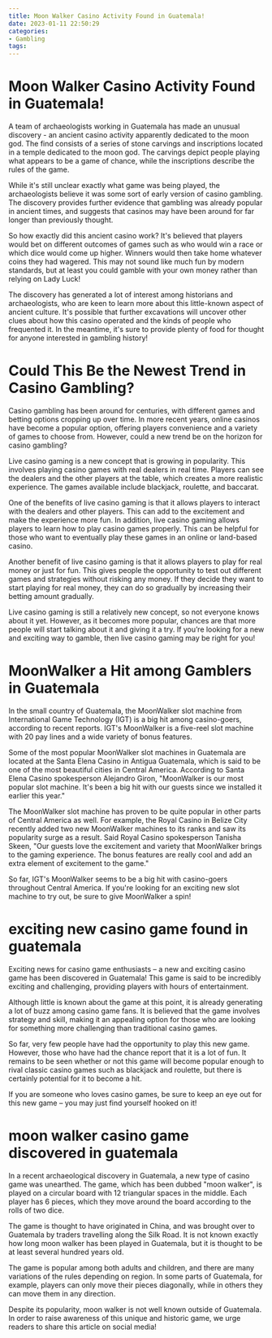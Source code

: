 ```yaml
---
title: Moon Walker Casino Activity Found in Guatemala!
date: 2023-01-11 22:50:29
categories:
- Gambling
tags:
---
```



#  Moon Walker Casino Activity Found in Guatemala!

A team of archaeologists working in Guatemala has made an unusual discovery - an ancient casino activity apparently dedicated to the moon god. The find consists of a series of stone carvings and inscriptions located in a temple dedicated to the moon god. The carvings depict people playing what appears to be a game of chance, while the inscriptions describe the rules of the game.

While it's still unclear exactly what game was being played, the archaeologists believe it was some sort of early version of casino gambling. The discovery provides further evidence that gambling was already popular in ancient times, and suggests that casinos may have been around for far longer than previously thought.

So how exactly did this ancient casino work? It's believed that players would bet on different outcomes of games such as who would win a race or which dice would come up higher. Winners would then take home whatever coins they had wagered. This may not sound like much fun by modern standards, but at least you could gamble with your own money rather than relying on Lady Luck!

The discovery has generated a lot of interest among historians and archaeologists, who are keen to learn more about this little-known aspect of ancient culture. It's possible that further excavations will uncover other clues about how this casino operated and the kinds of people who frequented it. In the meantime, it's sure to provide plenty of food for thought for anyone interested in gambling history!

#  Could This Be the Newest Trend in Casino Gambling?

Casino gambling has been around for centuries, with different games and betting options cropping up over time. In more recent years, online casinos have become a popular option, offering players convenience and a variety of games to choose from. However, could a new trend be on the horizon for casino gambling?

Live casino gaming is a new concept that is growing in popularity. This involves playing casino games with real dealers in real time. Players can see the dealers and the other players at the table, which creates a more realistic experience. The games available include blackjack, roulette, and baccarat.

One of the benefits of live casino gaming is that it allows players to interact with the dealers and other players. This can add to the excitement and make the experience more fun. In addition, live casino gaming allows players to learn how to play casino games properly. This can be helpful for those who want to eventually play these games in an online or land-based casino.

Another benefit of live casino gaming is that it allows players to play for real money or just for fun. This gives people the opportunity to test out different games and strategies without risking any money. If they decide they want to start playing for real money, they can do so gradually by increasing their betting amount gradually.

Live casino gaming is still a relatively new concept, so not everyone knows about it yet. However, as it becomes more popular, chances are that more people will start talking about it and giving it a try. If you’re looking for a new and exciting way to gamble, then live casino gaming may be right for you!

#  MoonWalker a Hit among Gamblers in Guatemala

In the small country of Guatemala, the MoonWalker slot machine from International Game Technology (IGT) is a big hit among casino-goers, according to recent reports. IGT's MoonWalker is a five-reel slot machine with 20 pay lines and a wide variety of bonus features.

Some of the most popular MoonWalker slot machines in Guatemala are located at the Santa Elena Casino in Antigua Guatemala, which is said to be one of the most beautiful cities in Central America. According to Santa Elena Casino spokesperson Alejandro Giron, "MoonWalker is our most popular slot machine. It's been a big hit with our guests since we installed it earlier this year."

The MoonWalker slot machine has proven to be quite popular in other parts of Central America as well. For example, the Royal Casino in Belize City recently added two new MoonWalker machines to its ranks and saw its popularity surge as a result. Said Royal Casino spokesperson Tanisha Skeen, "Our guests love the excitement and variety that MoonWalker brings to the gaming experience. The bonus features are really cool and add an extra element of excitement to the game."

So far, IGT's MoonWalker seems to be a big hit with casino-goers throughout Central America. If you're looking for an exciting new slot machine to try out, be sure to give MoonWalker a spin!

#  exciting new casino game found in guatemala

Exciting news for casino game enthusiasts – a new and exciting casino game has been discovered in Guatemala! This game is said to be incredibly exciting and challenging, providing players with hours of entertainment.

Although little is known about the game at this point, it is already generating a lot of buzz among casino game fans. It is believed that the game involves strategy and skill, making it an appealing option for those who are looking for something more challenging than traditional casino games.

So far, very few people have had the opportunity to play this new game. However, those who have had the chance report that it is a lot of fun. It remains to be seen whether or not this game will become popular enough to rival classic casino games such as blackjack and roulette, but there is certainly potential for it to become a hit.

If you are someone who loves casino games, be sure to keep an eye out for this new game – you may just find yourself hooked on it!

#  moon walker casino game discovered in guatemala

In a recent archaeological discovery in Guatemala, a new type of casino game was unearthed. The game, which has been dubbed "moon walker", is played on a circular board with 12 triangular spaces in the middle. Each player has 6 pieces, which they move around the board according to the rolls of two dice.

The game is thought to have originated in China, and was brought over to Guatemala by traders travelling along the Silk Road. It is not known exactly how long moon walker has been played in Guatemala, but it is thought to be at least several hundred years old.

The game is popular among both adults and children, and there are many variations of the rules depending on region. In some parts of Guatemala, for example, players can only move their pieces diagonally, while in others they can move them in any direction.

Despite its popularity, moon walker is not well known outside of Guatemala. In order to raise awareness of this unique and historic game, we urge readers to share this article on social media!